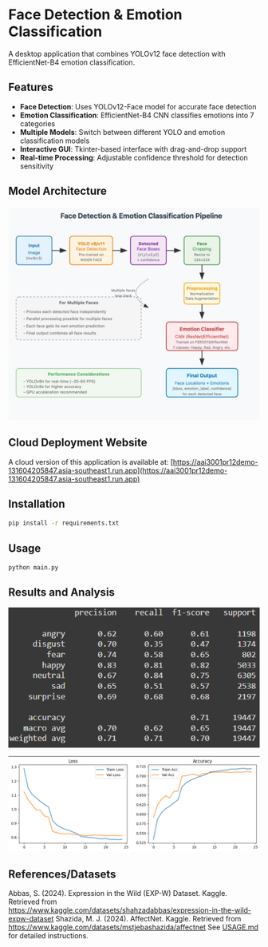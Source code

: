 # Face Detection & Emotion Classification

A desktop application that combines YOLOv12 face detection with EfficientNet-B4 emotion classification.

## Features

- **Face Detection**: Uses YOLOv12-Face model for accurate face detection
- **Emotion Classification**: EfficientNet-B4 CNN classifies emotions into 7 categories
- **Multiple Models**: Switch between different YOLO and emotion classification models
- **Interactive GUI**: Tkinter-based interface with drag-and-drop support
- **Real-time Processing**: Adjustable confidence threshold for detection sensitivity

## Model Architecture
![Model Architecture](asset/model_arch.jpg)

## Cloud Deployment Website
A cloud version of this application is available at: [https://aai3001pr12demo-131604205847.asia-southeast1.run.app](https://aai3001pr12demo-131604205847.asia-southeast1.run.app)

## Installation

```bash
pip install -r requirements.txt
```

## Usage

```bash
python main.py
```

## Results and Analysis
![F1-Scores](asset/f1-score.png)

![training_curve](asset/training.png)

## References/Datasets
Abbas, S. (2024). Expression in the Wild (EXP-W) Dataset. Kaggle. Retrieved from https://www.kaggle.com/datasets/shahzadabbas/expression-in-the-wild-expw-dataset
Shazida, M. J. (2024). AffectNet. Kaggle. Retrieved from https://www.kaggle.com/datasets/mstjebashazida/affectnet
See [USAGE.md](USAGE.md) for detailed instructions.
